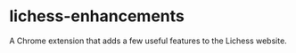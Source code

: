 lichess-enhancements
====================

A Chrome extension that adds a few useful features to the Lichess website.
